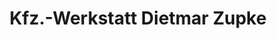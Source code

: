 ---
title: "Kfz.-Werkstatt Dietmar Zupke"
url: /schulzendorf/kfz-werkstatt-dietmar-zupke/
shop: Autowerkstatt
---